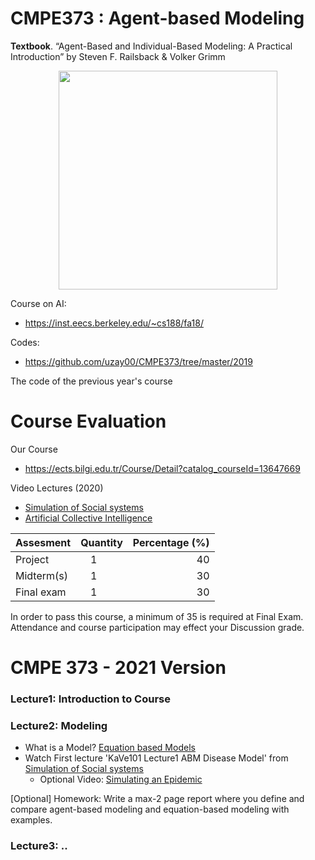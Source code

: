 # CMPE373 : Agent-based Modeling

__Textbook__.  “Agent-Based and Individual-Based Modeling: A Practical Introduction” by Steven F. Railsback & Volker Grimm 

<p align="center">
  <img src="https://images-na.ssl-images-amazon.com/images/I/41Hq1xxKTXL._SX398_BO1,204,203,200_.jpg" width="350"/>
</p>

Course on AI:
  * https://inst.eecs.berkeley.edu/~cs188/fa18/
  
Codes:

  * https://github.com/uzay00/CMPE373/tree/master/2019


The code of the previous year's course


# Course Evaluation 
Our Course
  * https://ects.bilgi.edu.tr/Course/Detail?catalog_courseId=13647669


Video Lectures (2020)
  * [Simulation of Social systems](https://www.youtube.com/watch?v=uAgxbrLoSxU&list=PLD4TWcPfbZO9HmaSutF_R2Y2RmiNDxvaP)
  * [Artificial Collective Intelligence](https://www.youtube.com/watch?v=IuVoRSV5PO0&list=PLD4TWcPfbZO8jdml6-od2Yxc2y_qgMB2h)


| Assesment        | Quantity           | Percentage (%)  |
| ------------- |:-------------:| -----:|
| Project       | 1             | 40|
| Midterm(s)    | 1             | 30 |
| Final exam    | 1             |  30|

In order to pass this course, a minimum of 35 is required at Final Exam. Attendance and course participation may effect your Discussion grade.

# CMPE 373 - 2021 Version

### Lecture1: Introduction to Course
### Lecture2: Modeling 
 - What is a Model?  [Equation based Models](https://nbviewer.jupyter.org/github/uzay00/CMPE373/blob/master/2019/Lecture%201%20-%20Modeling/Lecture%201-%20Introduction%20to%20Modeling%20with%20Python%20.ipynb)
 - Watch First lecture 'KaVe101 Lecture1 ABM Disease Model' from [Simulation of Social systems](https://www.youtube.com/watch?v=uAgxbrLoSxU&list=PLD4TWcPfbZO9HmaSutF_R2Y2RmiNDxvaP)
   - Optional Video: [Simulating an Epidemic](https://www.youtube.com/watch?v=gxAaO2rsdIs)
 
[Optional] Homework: Write a max-2 page report where you define and compare agent-based modeling and equation-based modeling with examples.

### Lecture3: .. 
